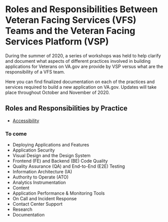 # Roles and Responsibilities Between Veteran Facing Services (VFS) Teams and the Veteran Facing Services Platform (VSP)

During the summer of 2020, a series of workshops was held to help clarify and document what aspects of different practices involved in building applications for Veterans on VA.gov are provide by VSP versus what are the responsibility of a VFS team.

Here you can find finalized documentation on each of the practices and services required to build a new application on VA.gov. Updates will take place throughout October and November of 2020. 

## Roles and Responsibilities by Practice

* [Accessibility](/roles-and-responsibilities/accessibility.md)

### To come 

* Deploying Applications and Features
* Application Security
* Visual Design and the Design System
* Frontend (FE) and Backend (BE) Code Quality
* Quality Assurance (QA) and End-to-End (E2E) Testing
* Information Architecture (IA)
* Authority to Operate (ATO)
* Analytics Instrumentation
* Content
* Application Performance & Monitoring Tools
* On Call and Incident Response
* Contact Center Support
* Research
* Documentation
